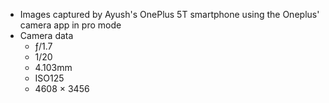 * Images captured by Ayush's OnePlus 5T smartphone using the Oneplus' camera app in pro mode
* Camera data
  * ƒ/1.7
  * 1/20
  * 4.103mm
  * ISO125
  * 4608 × 3456


